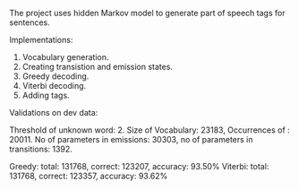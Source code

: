 The project uses hidden Markov model to generate part of speech tags for sentences.

Implementations:
1. Vocabulary generation.
2. Creating transistion and emission states.
3. Greedy decoding.
4. Viterbi decoding.
5. Adding tags.

Validations on dev data:

Threshold of unknown word: 2. Size of Vocabulary: 23183, Occurrences of <unk> : 20011. No of parameters in emissions: 30303, no of parameters in transitions: 1392.

Greedy: total: 131768, correct: 123207, accuracy: 93.50%
Viterbi: total: 131768, correct: 123357, accuracy: 93.62%
